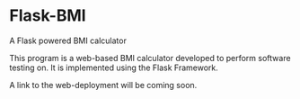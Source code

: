 # Flask-BMI
A Flask powered BMI calculator

This program is a web-based BMI calculator developed to perform software testing on. It is implemented using the Flask Framework.

A link to the web-deployment will be coming soon.
